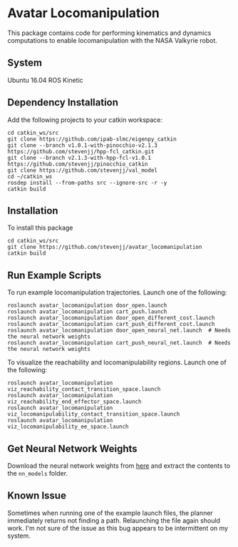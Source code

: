 # Avatar Locomanipulation
This package contains code for performing kinematics and dynamics computations to enable locomanipulation with the NASA Valkyrie robot.

## System
Ubuntu 16.04 ROS Kinetic

## Dependency Installation
Add the following projects to your catkin workspace:
````
cd catkin_ws/src
git clone https://github.com/ipab-slmc/eigenpy_catkin
git clone --branch v1.0.1-with-pinocchio-v2.1.3 https://github.com/stevenjj/hpp-fcl_catkin.git
git clone --branch v2.1.3-with-hpp-fcl-v1.0.1 https://github.com/stevenjj/pinocchio_catkin
git clone https://github.com/stevenjj/val_model
cd ~/catkin_ws
rosdep install --from-paths src --ignore-src -r -y
catkin build
````

## Installation
To install this package
````
cd catkin_ws/src
git clone https://github.com/stevenjj/avatar_locomanipulation
catkin build
````

## Run Example Scripts
To run example locomanipulation trajectories. Launch one of the following:
````
roslaunch avatar_locomanipulation door_open.launch
roslaunch avatar_locomanipulation cart_push.launch
roslaunch avatar_locomanipulation door_open_different_cost.launch
roslaunch avatar_locomanipulation cart_push_different_cost.launch
roslaunch avatar_locomanipulation door_open_neural_net.launch  # Needs the neural network weights
roslaunch avatar_locomanipulation cart_push_neural_net.launch  # Needs the neural network weights
````
To visualize the reachability and locomanipulability regions. Launch one of the following:
````
roslaunch avatar_locomanipulation viz_reachability_contact_transition_space.launch
roslaunch avatar_locomanipulation viz_reachability_end_effector_space.launch
roslaunch avatar_locomanipulation viz_locomanipulability_contact_transition_space.launch
roslaunch avatar_locomanipulation viz_locomanipulability_ee_space.launch
````

## Get Neural Network Weights
Download the neural network weights from [here](https://drive.google.com/open?id=1N88vQLRJawx_CIurzRgQNeN3DB39xbGp) and extract the contents to the `nn_models` folder.

## Known Issue
Sometimes when running one of the example launch files, the planner immediately returns not finding a path. Relaunching the file again should work. I'm not sure of the issue as this bug appears to be intermittent on my system.

